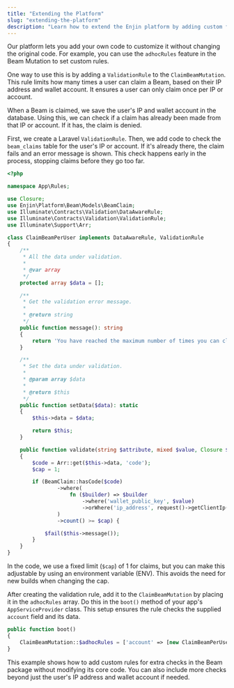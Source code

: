 ```yaml
---
title: "Extending the Platform"
slug: "extending-the-platform"
description: "Learn how to extend the Enjin platform by adding custom features and integrations to meet the unique needs of your blockchain projects."
---
```

Our platform lets you add your own code to customize it without changing the original code. For example, you can use the `adhocRules` feature in the Beam Mutation to set custom rules. 

One way to use this is by adding a `ValidationRule` to the `ClaimBeamMutation`. This rule limits how many times a user can claim a Beam, based on their IP address and wallet account. It ensures a user can only claim once per IP or account.

When a Beam is claimed, we save the user's IP and wallet account in the database. Using this, we can check if a claim has already been made from that IP or account. If it has, the claim is denied.

First, we create a Laravel `ValidationRule`. Then, we add code to check the `beam_claims` table for the user's IP or account. If it's already there, the claim fails and an error message is shown. This check happens early in the process, stopping claims before they go too far.

```php
<?php

namespace App\Rules;

use Closure;
use Enjin\Platform\Beam\Models\BeamClaim;
use Illuminate\Contracts\Validation\DataAwareRule;
use Illuminate\Contracts\Validation\ValidationRule;
use Illuminate\Support\Arr;

class ClaimBeamPerUser implements DataAwareRule, ValidationRule
{
    /**
     * All the data under validation.
     *
     * @var array
     */
    protected array $data = [];

    /**
     * Get the validation error message.
     *
     * @return string
     */
    public function message(): string
    {
        return 'You have reached the maximum number of times you can claim this Beam.';
    }

    /**
     * Set the data under validation.
     *
     * @param array $data
     *
     * @return $this
     */
    public function setData($data): static
    {
        $this->data = $data;

        return $this;
    }

    public function validate(string $attribute, mixed $value, Closure $fail): void
    {
        $code = Arr::get($this->data, 'code');
        $cap = 1;

        if (BeamClaim::hasCode($code)
                ->where(
                    fn ($builder) => $builder
                        ->where('wallet_public_key', $value)
                        ->orWhere('ip_address', request()->getClientIp())
                )
                ->count() >= $cap) {

            $fail($this->message());
        }
    }
}
```

In the code, we use a fixed limit (`$cap`) of 1 for claims, but you can make this adjustable by using an environment variable (ENV). This avoids the need for new builds when changing the cap.

After creating the validation rule, add it to the `ClaimBeamMutation` by placing it in the `adhocRules` array. Do this in the `boot()` method of your app's `AppServiceProvider` class. This setup ensures the rule checks the supplied `account` field and its data.

```php
public function boot()
{
    ClaimBeamMutation::$adhocRules = ['account' => [new ClaimBeamPerUser()]];
}
```

This example shows how to add custom rules for extra checks in the Beam package without modifying its core code. You can also include more checks beyond just the user's IP address and wallet account if needed.

